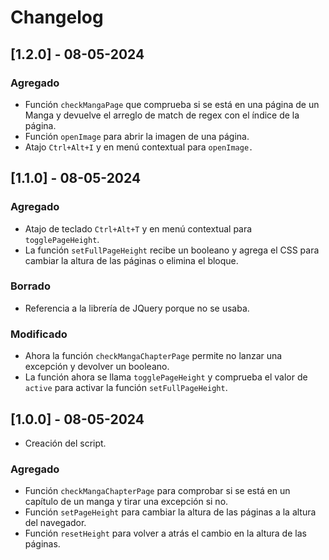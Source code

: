 # Changelog

## [1.2.0] - 08-05-2024

### Agregado

- Función `checkMangaPage` que comprueba si se está en una página de un Manga y devuelve el arreglo
  de match de regex con el índice de la página.
- Función `openImage` para abrir la imagen de una página.
- Atajo `Ctrl+Alt+I` y en menú contextual para `openImage.`

## [1.1.0] - 08-05-2024

### Agregado

- Atajo de teclado `Ctrl+Alt+T` y en menú contextual para `togglePageHeight`.
- La función `setFullPageHeight` recibe un booleano y agrega el CSS para cambiar la altura de las
  páginas o elimina el bloque.

### Borrado

- Referencia a la librería de JQuery porque no se usaba.

### Modificado

- Ahora la función `checkMangaChapterPage` permite no lanzar una excepción y devolver un booleano.
- La función ahora se llama `togglePageHeight` y comprueba el valor de `active` para activar la
  función `setFullPageHeight`.


## [1.0.0] - 08-05-2024

- Creación del script.

### Agregado

- Función `checkMangaChapterPage` para comprobar si se está en un capítulo de un manga y tirar una
  excepción si no.
- Función `setPageHeight` para cambiar la altura de las páginas a la altura del navegador.
- Función `resetHeight` para volver a atrás el cambio en la altura de las páginas.